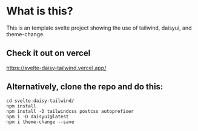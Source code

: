 # What is this?
This is an template svelte project showing the use of tailwind, daisyui, and theme-change.

## Check it out on vercel
https://svelte-daisy-tailwind.vercel.app/

## Alternatively, clone the repo and do this:
    cd svelte-daisy-tailwind/
    npm install
    npm install -D tailwindcss postcss autoprefixer
    npm i -D daisyui@latest
    npm i theme-change --save